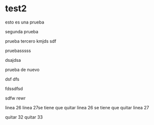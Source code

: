 # test2
esto es una prueba 

segunda prueba 


prueba tercero
kmjds
sdf


pruebasssss

dsajdsa

prueba de nuevo

dsf
dfs

fdssdfsd

sdfw
rewr



linea 26
linea 27se tiene que quitar linea 26
se tiene que quitar linea 27

quitar 32
quitar 33
